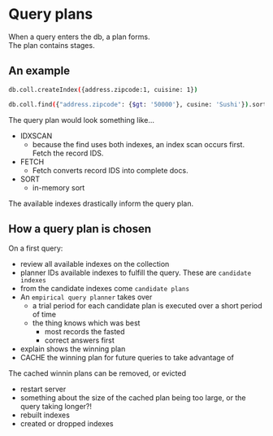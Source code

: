 # Query plans

When a query enters the db, a plan forms.  
The plan contains stages.

## An example

```bash
db.coll.createIndex({address.zipcode:1, cuisine: 1})

db.coll.find({"address.zipcode": {$gt: '50000'}, cusine: 'Sushi'}).sort({rating: 1})
```

The query plan would look something like...

- IDXSCAN
  - because the find uses both indexes, an index scan occurs first. Fetch the record IDS.
- FETCH
  - Fetch converts record IDS into complete docs.
- SORT
  - in-memory sort

The available indexes drastically inform the query plan.

## How a query plan is chosen

On a first query:

- review all available indexes on the collection
- planner IDs available indexes to fulfill the query. These are `candidate indexes`
- from the candidate indexes come `candidate plans`
- An `empirical query planner` takes over
  - a trial period for each candidate plan is executed over a short period of time
  - the thing knows which was best
    - most records the fasted
    - correct answers first
- explain shows the winning plan
- CACHE the winning plan for future queries to take advantage of

The cached winnin plans can be removed, or evicted

- restart server
- something about the size of the cached plan being too large, or the query taking longer?!
- rebuilt indexes
- created or dropped indexes
